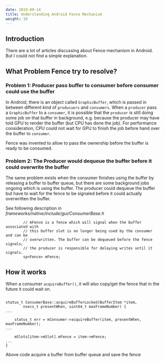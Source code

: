 ```yaml
---
date: 2019-09-14
title: Understanding Android Fence Mechanism
weight: 10
---
```


## Introduction

There are a lot of articles discussing about Fence mechanism in Android. But I
could not find a simple explanation.

## What Problem Fence try to resolve?

### Problem 1: Producer pass buffer to consumer before consumer could use the buffer

In Android, there is an object called `GraphicBuffer`, which is passed in
between different kind of `producuers` and `consumers`. When a `producer` pass
a `GraphicBuffer` to a `consumer`, it is possible that the `producer` is still
doing some job on that buffer in background, e.g. because the producer may have
told GPU to render the buffer (but CPU has done the job). For performance
consideration, CPU could not wait for GPU to finish the job before hand over
the buffer to `consumer`. 

Fence was invented to allow to pass the ownership before the buffer is ready to
be consumed.

### Problem 2: The Producer would dequeue the buffer before it could overwrite the buffer

The same problem exists when the consumer finishes using the buffer by
releasing a buffer to buffer queue, but there are some background jobs ongoing
which is using the buffer. The producer could dequeue the buffer but have to
wait for the fence to be signaled before it could actually overwritten the
buffer.

See following description in *frameworks/native/include/gui/ConsumerBase.h*

```
        // mFence is a fence which will signal when the buffer associated with
        // this buffer slot is no longer being used by the consumer and can be
        // overwritten. The buffer can be dequeued before the fence signals;
        // the producer is responsible for delaying writes until it signals.
        sp<Fence> mFence;
```

## How it works

When a consumer `acquireBuffer()`, it will also copy/get the fence that in the
future it could wait on.


```

status_t ConsumerBase::acquireBufferLocked(BufferItem *item,
        nsecs_t presentWhen, uint64_t maxFrameNumber) {
...

    status_t err = mConsumer->acquireBuffer(item, presentWhen, maxFrameNumber);
...

    mSlots[item->mSlot].mFence = item->mFence;
...
}

```

Above code acquire a buffer from buffer queue and save the fence 
